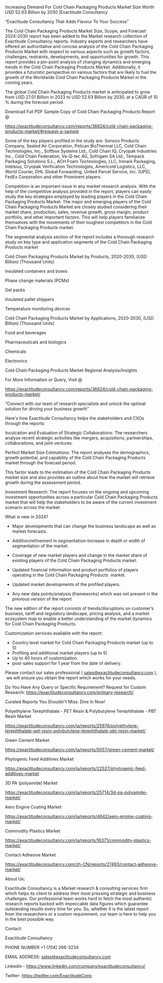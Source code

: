 Increasing Demand For Cold Chain Packaging Products Market Size Worth USD 52.63 Billion by 2030 |Exactitude Consultancy

“Exactitude Consultancy That Adds Flavour To Your Success”

The Cold Chain Packaging Products Market Size, Scope, and Forecast 2024-2030 report has been added to the Market research collection of Exactitude Consultancy reports. Industry experts and researchers have offered an authoritative and concise analysis of the Cold Chain Packaging Products Market with respect to various aspects such as growth factors, challenges, restraints, developments, and opportunities for growth. This report provides a pin-point analysis of changing dynamics and emerging trends in the Cold Chain Packaging Products Market. Additionally, it provides a futuristic perspective on various factors that are likely to fuel the growth of the Worldwide Cold Chain Packaging Products Market in the coming years.

The global Cold Chain Packaging Products market is anticipated to grow from USD 27.01 Billion in 2023 to USD 52.63 Billion by 2030, at a CAGR of 10 % during the forecast period.

Download Full PDF Sample Copy of Cold Chain Packaging Products Report @

https://exactitudeconsultancy.com/reports/36824/cold-chain-packaging-products-market/#request-a-sample

Some of the key players profiled in the study are: Sonoco Products Company, Sealed Air Corporation, Pelican BioThermal LLC, Cold Chain Technologies, Inc., Softbox Systems Ltd., Cold Chain IQ, Cryopak Industries Inc., Cold Chain Federation, Va-Q-tec AG, Sofrigam SA Ltd., Tempack Packaging Solutions S.L., ACH Foam Technologies, LLC, Inmark Packaging, Intelsius, Cryopak Verification Technologies, Americold Logistics, LLC, World Courier, DHL Global Forwarding, United Parcel Service, Inc. (UPS), FedEx Corporation and other Prominent players.

Competition is an important issue in any market research analysis. With the help of the competitive analysis provided in the report, players can easily study the key strategies employed by leading players in the Cold Chain Packaging Products Market. The major and emerging players of the Cold Chain Packaging Products Market are closely studied considering their market share, production, sales, revenue growth, gross margin, product portfolio, and other important factors. This will help players familiarize themselves with the movements of their toughest competitors in the Cold Chain Packaging Products market.

The segmental analysis section of the report includes a thorough research study on key type and application segments of the Cold Chain Packaging Products market

Cold Chain Packaging Products Market by Products, 2020-2030, (USD Billion) (Thousand Units)

Insulated containers and boxes

Phase change materials (PCMs)

Gel packs

Insulated pallet shippers

Temperature monitoring devices

Cold Chain Packaging Products Market by Applications, 2020-2030, (USD Billion) (Thousand Units)

Food and beverages

Pharmaceuticals and biologics

Chemicals

Electronics

Cold Chain Packaging Products Market Regional Analysis/Insights

For More Information or Query, Visit @

https://exactitudeconsultancy.com/reports/36824/cold-chain-packaging-products-market/

“Connect with our team of research specialists and unlock the optimal solution for driving your business growth”

Here's how Exactitude Consultancy helps the stakeholders and CXOs through the reports:

Inculcation and Evaluation of Strategic Collaborations: The researchers analyse recent strategic activities like mergers, acquisitions, partnerships, collaborations, and joint ventures.

Perfect Market Size Estimations: The report analyses the demographics, growth potential, and capability of the Cold Chain Packaging Products market through the forecast period.

This factor leads to the estimation of the Cold Chain Packaging Products market size and also provides an outline about how the market will retrieve growth during the assessment period.

Investment Research: The report focuses on the ongoing and upcoming investment opportunities across a particular Cold Chain Packaging Products market that will help the stakeholders to be aware of the current investment scenario across the market.

What is new in 2024?

- Major developments that can change the business landscape as well as market forecasts.

- Addition/refinement in segmentation–Increase in depth or width of segmentation of the market.

- Coverage of new market players and change in the market share of existing players of the Cold Chain Packaging Products market.

- Updated financial information and product portfolios of players operating in the Cold Chain Packaging Products  market.

- Updated market developments of the profiled players.

- Any new data points/analysis (frameworks) which was not present in the previous version of the report

The new edition of the report consists of trends/disruptions on customer’s business, tariff and regulatory landscape, pricing analysis, and a market ecosystem map to enable a better understanding of the market dynamics for Cold Chain Packaging Products.

Customization services available with the report:

- Country level market for Cold Chain Packaging Products market (up to 5)
- Profiling and additional market players (up to 5)
- Up to 40 hours of customization.
- post-sales support for 1 year from the date of delivery.

Please contact our sales professional ( sales@exactitudeconsultancy.com ),  we will ensure you obtain the report which works for your needs.

Do You Have Any Query or Specific Requirement? Request for Custom Research: https://exactitudeconsultancy.com/primary-research/

Curated Reports You Shouldn't Miss: Dive In Now!

Polyethylene Terephthalate - PET Resin & Polybutylene Terephthalate - PBT Resin Market

https://exactitudeconsultancy.com/ja/reports/25976/polyethylene-terephthalate-pet-resin-polybutylene-terephthalate-pbt-resin-market/

Green Cement Market

https://exactitudeconsultancy.com/ja/reports/5057/green-cement-market/

Phytogenic Feed Additives Market

https://exactitudeconsultancy.com/ja/reports/22527/phytogenic-feed-additives-market

3D PA (polyamide) Market

https://exactitudeconsultancy.com/ja/reports/25714/3d-pa-polyamide-market/

Aero Engine Coating Market

https://exactitudeconsultancy.com/ja/reports/4642/aero-engine-coating-market/

Commodity Plastics Market

https://exactitudeconsultancy.com/ja/reports/16371/commodity-plastics-market/

Contact Adhesive Market

https://exactitudeconsultancy.com/zh-CN/reports/27493/contact-adhesive-market/

About Us:

Exactitude Consultancy is a Market research & consulting services firm which helps its client to address their most pressing strategic and business challenges. Our professional team works hard to fetch the most authentic research reports backed with impeccable data figures which guarantee outstanding results every time for you. So, whether it is the latest report from the researchers or a custom requirement, our team is here to help you in the best possible way.

Contact:

Exactitude Consultancy

PHONE NUMBER +1 (704) 266-3234

EMAIL ADDRESS: sales@exactitudeconsultancy.com

Linkedin - https://www.linkedin.com/company/exactitudeconsultancy/

Twitter- https://twitter.com/ExactitudeCons



